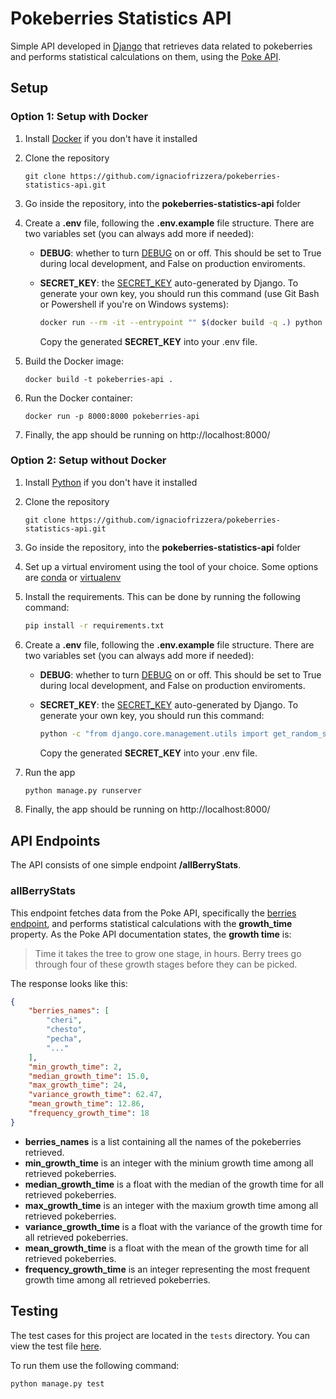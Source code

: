 # Pokeberries Statistics API

Simple API developed in [Django](https://www.djangoproject.com/) that retrieves data related to pokeberries and performs statistical calculations on them, using the [Poke API](https://pokeapi.co/docs/v2#berries).

## Setup

### Option 1: Setup with Docker
1) Install [Docker](https://www.docker.com/) if you don't have it installed

2) Clone the repository
    ```
    git clone https://github.com/ignaciofrizzera/pokeberries-statistics-api.git
    ```

3)  Go inside the repository, into the **pokeberries-statistics-api** folder

4) Create a **.env** file, following the **.env.example** file structure. There are two variables set (you can always add more if needed):
    * **DEBUG**: whether to turn [DEBUG](https://docs.djangoproject.com/en/5.1/ref/settings/#std-setting-DEBUG) on or off. This should be set to True during local development, and False on production enviroments.
    * **SECRET_KEY**: the [SECRET_KEY](https://docs.djangoproject.com/en/5.1/ref/settings/#secret-key) auto-generated by Django. To generate your own key, you should run this command (use Git Bash or Powershell if you're on Windows systems):
        
        ```bash
        docker run --rm -it --entrypoint "" $(docker build -q .) python -c "from django.core.management.utils import get_random_secret_key; print(get_random_secret_key())"
        ```
        Copy the generated **SECRET_KEY** into your .env file.
5) Build the Docker image:
    ```
    docker build -t pokeberries-api .
    ```
6) Run the Docker container:
    ```
    docker run -p 8000:8000 pokeberries-api
    ``` 
7) Finally, the app should be running on http://localhost:8000/

### Option 2: Setup without Docker
1) Install [Python](https://www.python.org/downloads/) if you don't have it installed

2) Clone the repository
    ```
    git clone https://github.com/ignaciofrizzera/pokeberries-statistics-api.git
    ```

3) Go inside the repository, into the **pokeberries-statistics-api** folder

4) Set up a virtual enviroment using the tool of your choice. Some options are [conda](https://anaconda.org/anaconda/conda) or [virtualenv](https://virtualenv.pypa.io/en/latest/)

5) Install the requirements. This can be done by running the following command:
   ```bash
   pip install -r requirements.txt
   ```

6) Create a **.env** file, following the **.env.example** file structure. There are two variables set (you can always add more if needed):
    * **DEBUG**: whether to turn [DEBUG](https://docs.djangoproject.com/en/5.1/ref/settings/#std-setting-DEBUG) on or off. This should be set to True during local development, and False on production enviroments.
    * **SECRET_KEY**: the [SECRET_KEY](https://docs.djangoproject.com/en/5.1/ref/settings/#secret-key) auto-generated by Django. To generate your own key, you should run this command:
        
        ```bash
        python -c "from django.core.management.utils import get_random_secret_key; print(get_random_secret_key())"
        ```
        Copy the generated **SECRET_KEY** into your .env file.

7) Run the app
   ```bash
   python manage.py runserver
   ```

8) Finally, the app should be running on http://localhost:8000/

## API Endpoints

The API consists of one simple endpoint **/allBerryStats**.

### allBerryStats
This endpoint fetches data from the Poke API, specifically the [berries endpoint](https://pokeapi.co/docs/v2#berries-section), and performs statistical calculations with the **growth_time** property. As the Poke API documentation states, the **growth time** is:
> Time it takes the tree to grow one stage, in hours. Berry trees go through four of these growth stages before they can be picked.

The response looks like this:

```json
{
    "berries_names": [
        "cheri",
        "chesto",
        "pecha",
        "..."
    ],
    "min_growth_time": 2,
    "median_growth_time": 15.0,
    "max_growth_time": 24,
    "variance_growth_time": 62.47,
    "mean_growth_time": 12.86,
    "frequency_growth_time": 18
}
```

* **berries_names** is a list containing all the names of the pokeberries retrieved.
* **min_growth_time** is an integer with the minium growth time among all retrieved pokeberries.
* **median_growth_time** is a float with the median of the growth time for all retrieved pokeberries.
* **max_growth_time** is an integer with the maxium growth time among all retrieved pokeberries.
* **variance_growth_time** is a float with the variance of the growth time for all retrieved pokeberries.
* **mean_growth_time** is a float with the mean of the growth time for all retrieved pokeberries.
* **frequency_growth_time** is an integer representing the most frequent growth time among all retrieved pokeberries.

## Testing

The test cases for this project are located in the `tests` directory. You can view the test file [here](./tests/tests_berries.py).

To run them use the following command:
```bash
python manage.py test
```
